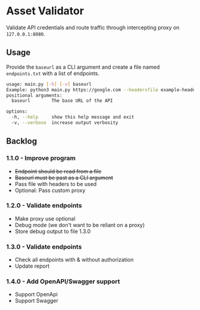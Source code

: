 # Asset Validator
Validate API credentials and route traffic through intercepting proxy on `127.0.0.1:8080`.

## Usage

Provide the `baseurl` as a CLI argument and create a file named `endpoints.txt` with a list of endpoints.


```bash
usage: main.py [-h] [-v] baseurl
Example: python3 main.py https://google.com --headersfile example-headers.json
positional arguments:
  baseurl        The base URL of the API

options:
  -h, --help     show this help message and exit
  -v, --verbose  increase output verbosity
```

## Backlog
### 1.1.0 - Improve program
 - ~~Endpoint should be read from a file~~
 - ~~Baseurl must be past as a CLI argument~~
 - Pass file with headers to be used
 - Optional: Pass custom proxy
### 1.2.0 - Validate endpoints
 - Make proxy use optional
 - Debug mode (we don't want to be reliant on a proxy)
 - Store debug output to file 1.3.0
### 1.3.0 - Validate endpoints
 - Check all endpoints with & without authorization
 - Update report
### 1.4.0 - Add OpenAPI/Swagger support
 - Support OpenApi
 - Support Swagger
